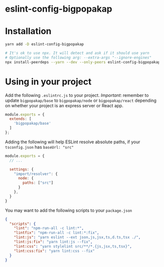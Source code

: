 eslint-config-bigpopakap
========================

# Installation

```bash
yarn add -D eslint-config-bigpopakap

# It's ok to use npx. It will detect and ask if it should use yarn
# Optionally use the following arg: --extra-args "--ignore-engines"
npx install-peerdeps --yarn --dev --only-peers eslint-config-bigpopakap
```

# Using in your project

Add the following `.eslintrc.js` to your project. *Important*: remember to
update `bigpopakap/base` to `bigpopakap/node` or `bigpopakap/react` depending on
whether your project is an express server or React app.
```js
module.exports = {
  extends: [
    'bigpopakap/base'
  ]
};
```

Adding the following will help ESLint resolve absolute paths, if
your `tsconfig.json` has `baseUrl: "src"`
```js
module.exports = {
  // ...

  settings: {
    "import/resolver": {
      node: {
        paths: ["src"]
      }
    },
  }
}
```

You may want to add the following scripts to your `package.json`
```json
{
  "scripts": {
    "lint": "npm-run-all -c lint:*",
    "lintfix": "npm-run-all -c lint:*:fix",
    "lint:js": "yarn eslint --ext json,js,jsx,ts,d.ts,tsx ./",
    "lint:js:fix": "yarn lint:js --fix",
    "lint:css": "yarn stylelint src/**/*.{js,jsx,ts,tsx}",
    "lint:css:fix": "yarn lint:css --fix"
  }
}
```
